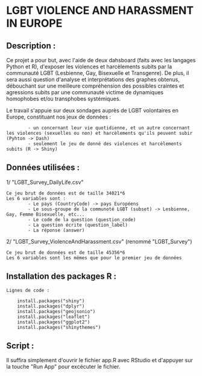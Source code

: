 # LGBT VIOLENCE AND HARASSMENT IN EUROPE

## Description :

  Ce projet a pour but, avec l'aide de deux dahsboard (faits avec les langages Python et R), d'exposer les violences et harcèlements subits par la communauté LGBT (Lesbienne, Gay, Bisexuelle et Transgenre). De plus, il sera aussi question d'analyse et interprétations des graphes obtenus, débouchant sur une meilleure compréhension des possibles craintes et agressions subits par une communauté victime de dynamiques homophobes et/ou transphobes systémiques.
  
  Le travail s'appuie sur deux sondages auprès de LGBT volontaires en Europe, constituant nos jeux de données :
  
            - un concernant leur vie quotidienne, et un autre concernant les violences (sexuelles ou non) et harcèlements qu'ils peuvent subir (Pyhton -> Dash)
            - seulement le jeu de donné des violences et harcèlements subits (R -> Shiny)

## Données utilisées :

1/ "LGBT_Survey_DailyLife.csv" 

    Ce jeu brut de données est de taille 34021*6
    Les 6 variables sont :
            - Le pays (CountryCode) -> pays Européens
            - Le sous-groupe de la communoté LGBT (subset) -> Lesbienne, Gay, Femme Bisexuelle, etc...
            - Le code de la question (question_code)
            - La question écrite (question_label)
            - La réponse (answer)

2/ "LGBT_Survey_ViolenceAndHarassment.csv" (renommé "LGBT_Survey")
    
    Ce jeu brut de données est de taille 45356*6
    Les 6 variables sont les mêmes que pour le premier jeu de données

## Installation des packages R :

    Lignes de code : 
        
        install.packages("shiny")
        install.packages("dplyr")
        install.packages("geojsonio")
        install.packages("leaflet")
        install.packages("ggplot2")
        install.packages("shinythemes")

## Script :

Il suffira simplement d'ouvrir le fichier app.R avec RStudio et d'appuyer sur la touche "Run App" pour excécuter le fichier.

